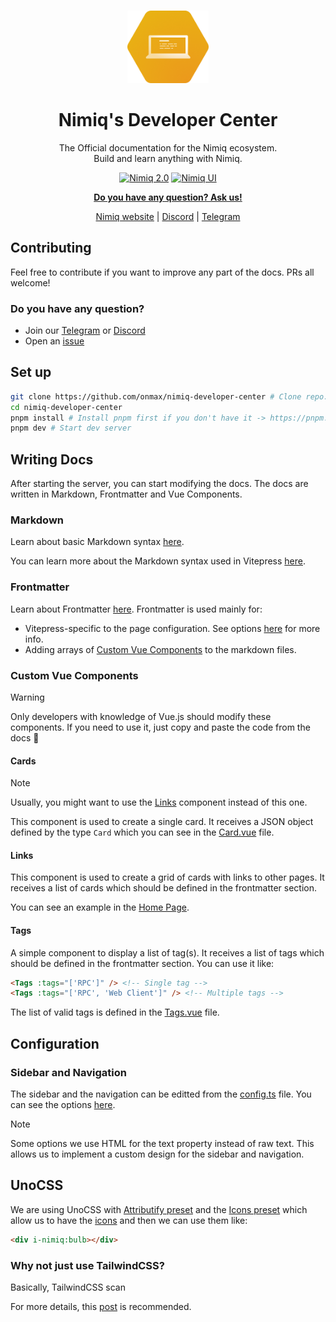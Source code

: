 <br />
<p align="center">
  <a href="https://github.com/nimiq/nimiq-developer-center">
    <img src="assets/developer-center-logo.png" alt="Logo" width="130" />
  </a>

<h1 align="center">
Nimiq's Developer Center
</h1>
<p align="center">
The Official documentation for the Nimiq ecosystem.<br>
Build and learn anything with Nimiq.
<p>

<p align="center">
  <a href="https://nimiq.com/" target="__blank"><img src="https://img.shields.io/badge/Nimiq%202.0-WIP-blue?style=flat&colorA=002438&colorB=41c399" alt="Nimiq 2.0"></a>
  <a href="https://nimiq.com/" target="__blank"><img src="https://img.shields.io/badge/Nimiq%20UI-WIP-blue?style=flat&colorA=002438&colorB=41c399" alt="Nimiq UI"></a>
</p>

<p align="center">
<a href="https://t.me/joinchat/AAAAAEJW-ozFwo7Er9jpHw"><b>Do you have any question? Ask us!</b></a>
</p>
<p align="center">
  <a href="https://nimiq.com/">Nimiq website</a> | <a href="https://discord.gg/cMHemg8">Discord</a> | <a href="https://t.me/joinchat/AAAAAEJW-ozFwo7Er9jpHw">Telegram</a>
</p>

## Contributing

Feel free to contribute if you want to improve any part of the docs. PRs all welcome!

### Do you have any question?

- Join our [Telegram](https://t.me/joinchat/AAAAAEJW-ozFwo7Er9jpHw) or [Discord](https://discord.gg/cMHemg8)
- Open an [issue](/issues/new)


## Set up

```bash
git clone https://github.com/onmax/nimiq-developer-center # Clone repo. You can also fork it and clone from your fork
cd nimiq-developer-center
pnpm install # Install pnpm first if you don't have it -> https://pnpm.io/installation
pnpm dev # Start dev server
```

## Writing Docs

After starting the server, you can start modifying the docs. The docs are written in Markdown, Frontmatter and Vue Components.

### Markdown

Learn about basic Markdown syntax [here](https://docs.github.com/en/get-started/writing-on-github/getting-started-with-writing-and-formatting-on-github/basic-writing-and-formatting-syntax).

You can learn more about the Markdown syntax used in Vitepress [here](./markdown-examples.md).

### Frontmatter

Learn about Frontmatter [here](https://jekyllrb.com/docs/front-matter/). Frontmatter is used mainly for:

- Vitepress-specific to the page configuration. See options [here](https://vitepress.dev/reference/frontmatter-config#frontmatter-config) for more info.
- Adding arrays of [Custom Vue Components](#custom-vue-components) to the markdown files.

### Custom Vue Components

> [!WARNING]
> Only developers with knowledge of Vue.js should modify these components. If you need to use it, just copy and paste the code from the docs 🙂

#### Cards

> [!NOTE]
> Usually, you might want to use the [Links](#links) component instead of this one.

This component is used to create a single card. It receives a JSON object defined by the type `Card` which you can see in the [Card.vue](/.vitepress/theme/components/Card.vue) file.
 
#### Links

This component is used to create a grid of cards with links to other pages. It receives a list of cards which should be defined in the frontmatter section.


You can see an example in the [Home Page](/index.md).


#### Tags

A simple component to display a list of tag(s). It receives a list of tags which should be defined in the frontmatter section. You can use it like:

```md
<Tags :tags="['RPC']" /> <!-- Single tag -->
<Tags :tags="['RPC', 'Web Client']" /> <!-- Multiple tags -->
```

The list of valid tags is defined in the [Tags.vue](/.vitepress/theme/components/Tags.vue) file.


## Configuration

### Sidebar and Navigation

The sidebar and the navigation can be editted from the [config.ts](/.vitepress/config.ts) file. You can see the options [here](https://vitepress.vuejs.org/guide/basic-config.html#config-file).

> [!NOTE]
> Some options we use HTML for the text property instead of raw text. This allows us to implement a custom design for the sidebar and navigation.

## UnoCSS

We are using UnoCSS with [Attributify preset](https://unocss.dev/presets/attributify) and the [Icons preset](https://unocss.dev/presets/icons) which allow us to have the [icons](assets/icons) and then we can use them like:

```html
<div i-nimiq:bulb></div>
```


### Why not just use TailwindCSS?

Basically, TailwindCSS scan 

For more details, this [post](https://antfu.me/posts/windicss-and-tailwind-jit) is recommended.
